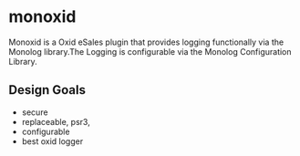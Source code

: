 # monoxid

Monoxid is a Oxid eSales plugin that provides logging functionally via the Monolog library.The Logging is configurable via the Monolog Configuration Library.
## Design Goals 

- secure 
- replaceable, psr3, 
- configurable
- best oxid logger
